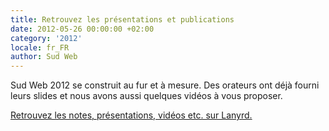 ```yaml
---
title: Retrouvez les présentations et publications
date: 2012-05-26 00:00:00 +02:00
category: '2012'
locale: fr_FR
author: Sud Web
---
```


Sud Web 2012 se construit au fur et à mesure. Des orateurs ont déjà fourni leurs slides et nous avons aussi quelques vidéos à vous proposer.

<a href="http://lanyrd.com/2012/sudweb/coverage/" target="_blank">Retrouvez les notes, présentations, vidéos etc. sur Lanyrd.</a>
